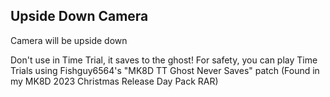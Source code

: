 ## Upside Down Camera

Camera will be upside down

Don't use in Time Trial, it saves to the ghost! For safety, you can play Time Trials using Fishguy6564's "MK8D TT Ghost Never Saves" patch (Found in my MK8D 2023 Christmas Release Day Pack RAR)